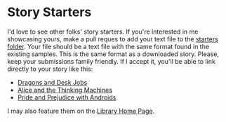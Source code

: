 # Story Starters

I'd love to see other folks' story starters. If you're interested in me showcasing yours, make a pull reques to add your text file to the [starters folder](https://github.com/colarusso/library-of-unwritten-books/tree/main/starters). Your file should be a text file with the same format found in the existing samples. This is the same format as a downloaded story. Please, keep your submissions family friendly. If I accept it, you'll be able to link directly to your story like this: 

- [Dragons and Desk Jobs](https://libraryofunwrittenbooks.org/?text=dragons_and_desks.txt)
- [Alice and the Thinking Machines](https://libraryofunwrittenbooks.org/?text=alice_and_ada.txt)
- [Pride and Prejudice with Androids](https://libraryofunwrittenbooks.org/?text=pride_and_prejudice.txt)
  
I may also feature them on the [Library Home Page](https://libraryofunwrittenbooks.org/). 
